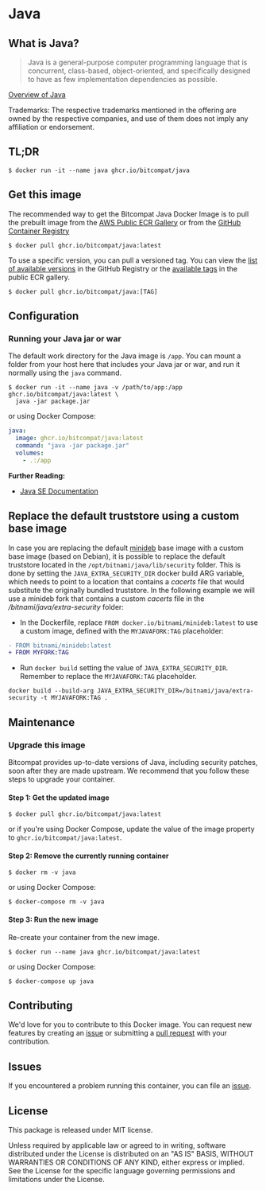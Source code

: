 # Java

## What is Java?

> Java is a general-purpose computer programming language that is concurrent, class-based, object-oriented, and specifically designed to have as few implementation dependencies as possible.

[Overview of Java](https://openjdk.java.net/)

Trademarks: The respective trademarks mentioned in the offering are owned by the respective companies, and use of them does not imply any affiliation or endorsement.

## TL;DR

```console
$ docker run -it --name java ghcr.io/bitcompat/java
```

## Get this image

The recommended way to get the Bitcompat Java Docker Image is to pull the prebuilt image from the [AWS Public ECR Gallery](https://gallery.ecr.aws/bitcompat/java) or from the [GitHub Container Registry](https://github.com/bitcompat/java/pkgs/container/java)

```console
$ docker pull ghcr.io/bitcompat/java:latest
```

To use a specific version, you can pull a versioned tag. You can view the [list of available versions](https://github.com/bitcompat/java/pkgs/container/java/versions) in the GitHub Registry or the [available tags](https://gallery.ecr.aws/bitcompat/java) in the public ECR gallery.

```console
$ docker pull ghcr.io/bitcompat/java:[TAG]
```

## Configuration

### Running your Java jar or war

The default work directory for the Java image is `/app`. You can mount a folder from your host here that includes your Java jar or war, and run it normally using the `java` command.

```console
$ docker run -it --name java -v /path/to/app:/app ghcr.io/bitcompat/java:latest \
  java -jar package.jar
```

or using Docker Compose:

```yaml
java:
  image: ghcr.io/bitcompat/java:latest
  command: "java -jar package.jar"
  volumes:
    - .:/app
```

**Further Reading:**

- [Java SE Documentation](https://docs.oracle.com/javase/8/docs/api/)

## Replace the default truststore using a custom base image

In case you are replacing the default [minideb](https://github.com/bitnami/minideb) base image with a custom base image (based on Debian), it is possible to replace the default truststore located in the `/opt/bitnami/java/lib/security` folder. This is done by setting the `JAVA_EXTRA_SECURITY_DIR` docker build ARG variable, which needs to point to a location that contains a *cacerts* file that would substitute the originally bundled truststore. In the following example we will use a minideb fork that contains a custom *cacerts* file in the */bitnami/java/extra-security* folder:

- In the Dockerfile, replace `FROM docker.io/bitnami/minideb:latest` to use a custom image, defined with the `MYJAVAFORK:TAG` placeholder:

```diff
- FROM bitnami/minideb:latest
+ FROM MYFORK:TAG
```

- Run `docker build` setting the value of `JAVA_EXTRA_SECURITY_DIR`. Remember to replace the `MYJAVAFORK:TAG` placeholder.

```
docker build --build-arg JAVA_EXTRA_SECURITY_DIR=/bitnami/java/extra-security -t MYJAVAFORK:TAG .
```

## Maintenance

### Upgrade this image

Bitcompat provides up-to-date versions of Java, including security patches, soon after they are made upstream. We recommend that you follow these steps to upgrade your container.

#### Step 1: Get the updated image

```console
$ docker pull ghcr.io/bitcompat/java:latest
```

or if you're using Docker Compose, update the value of the image property to `ghcr.io/bitcompat/java:latest`.

#### Step 2: Remove the currently running container

```console
$ docker rm -v java
```

or using Docker Compose:

```console
$ docker-compose rm -v java
```

#### Step 3: Run the new image

Re-create your container from the new image.

```console
$ docker run --name java ghcr.io/bitcompat/java:latest
```

or using Docker Compose:

```console
$ docker-compose up java
```

## Contributing

We'd love for you to contribute to this Docker image. You can request new features by creating an [issue](https://github.com/bitcompat/java/issues) or submitting a [pull request](https://github.com/bitcompat/java/pulls) with your contribution.

## Issues

If you encountered a problem running this container, you can file an [issue](https://github.com/bitcompat/java/issues/new).

## License

This package is released under MIT license.

Unless required by applicable law or agreed to in writing, software
distributed under the License is distributed on an "AS IS" BASIS,
WITHOUT WARRANTIES OR CONDITIONS OF ANY KIND, either express or implied.
See the License for the specific language governing permissions and
limitations under the License.
